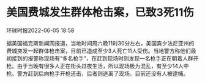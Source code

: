 # 美国费城发生群体枪击案，已致3死11伤

环球时报2022-06-05  18:58

据美国福克斯新闻网报道，当地时间周六晚11时30分左右，美国宾夕法尼亚州的费城突发一起群体枪击案，目前已造成至少3人死亡11人受伤。当地警方称他们最初接到的报警称现场有“多名枪手”，在赶到现场时则发现一名枪手正在朝着人群开枪。由于当晚有很多人正在街头过夜生活，所以现场极为混乱，有至少14人中枪。警方赶到后向枪手开枪还击，后者则逃离了现场。目前还没有人被逮捕。

